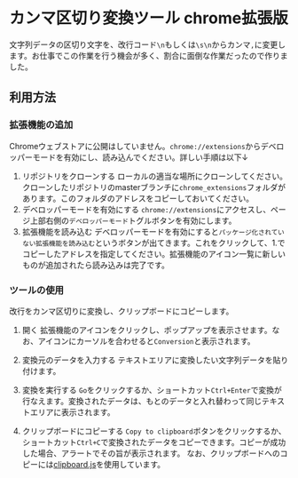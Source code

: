 # カンマ区切り変換ツール chrome拡張版

文字列データの区切り文字を、改行コード`\n`もしくは`\s\n`からカンマ`,`に変更します。お仕事でこの作業を行う機会が多く、割合に面倒な作業だったので作りました。

## 利用方法

### 拡張機能の追加

Chromeウェブストアに公開はしていません。`chrome://extensions`からデベロッパーモードを有効にし、読み込んでください。詳しい手順は以下↓

1. リポジトリをクローンする
ローカルの適当な場所にクローンしてください。クローンしたリポジトリのmasterブランチに`chrome_extensions`フォルダがあります。このフォルダのアドレスをコピーしておいてください。
1. デベロッパーモードを有効にする
`chrome://extensions`にアクセスし、ページ上部右側の`デベロッパーモード`トグルボタンを有効にします。
1. 拡張機能を読み込む
デベロッパーモードを有効にすると`パッケージ化されていない拡張機能を読み込む`というボタンが出てきます。これをクリックして、1.でコピーしたアドレスを指定してください。拡張機能のアイコン一覧に新しいものが追加されたら読み込みは完了です。

### ツールの使用

改行をカンマ区切りに変換し、クリップボードにコピーします。

1. 開く
拡張機能のアイコンをクリックし、ポップアップを表示させます。なお、アイコンにカーソルを合わせると`Conversion`と表示されます。

1. 変換元のデータを入力する
テキストエリアに変換したい文字列データを貼り付けます。

1. 変換を実行する
`Go`をクリックするか、ショートカット`Ctrl+Enter`で変換が行なえます。変換されたデータは、もとのデータと入れ替わって同じテキストエリアに表示されます。

1. クリップボードにコピーする
`Copy to clipboard`ボタンをクリックするか、ショートカット`Ctrl+C`で変換されたデータをコピーできます。コピーが成功した場合、アラートでその旨が表示されます。
なお、クリップボードへのコピーには[clipboard.js](https://clipboardjs.com/)を使用しています。
